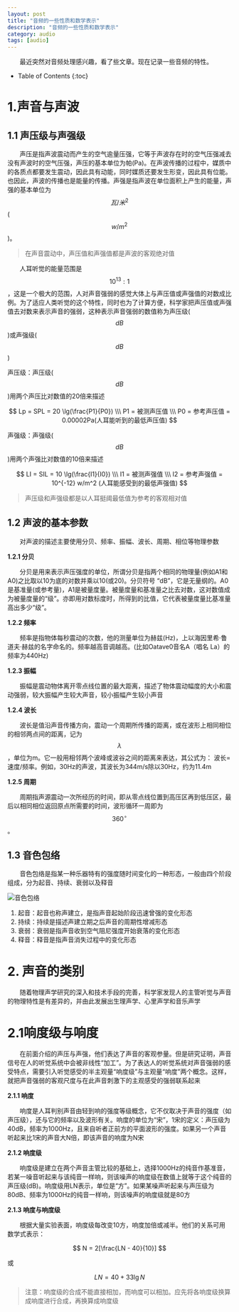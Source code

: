 ```yaml
---
layout: post
title: "音频的一些性质和数学表示"
description: "音频的一些性质和数学表示"
category: audio
tags: [audio]
---
```


&#160; &#160; &#160; &#160;最近突然对音频处理感兴趣，看了些文章。现在记录一些音频的特性。

<!-- more -->

* Table of Contents
{:toc}

# 1.声音与声波

## 1.1 声压级与声强级

&#160; &#160; &#160; &#160;声压是指声波震动而产生的空气逾量压强，它等于声波存在时的空气压强减去没有声波时的空气压强，声压的基本单位为帕(Pa)。在声波传播的过程中，媒质中的各质点都要发生震动，因此具有动能，同时媒质还要发生形变，因此具有位能。也因此，声波的传播也是能量的传播。声强是指声波在单位面积上产生的能量，声强的基本单位为$$瓦/米^2$$($$w/m^2$$)。 

> 在声音震动中，声压值和声强值都是声波的客观绝对值

&#160; &#160; &#160; &#160;人耳听觉的能量范围是$$10^{13}:1$$，这是一个极大的范围，人对声音强弱的感觉大体上与声压值或声强值的对数成比例。为了适应人类听觉的这个特性，同时也为了计算方便，科学家把声压值或声强值去对数来表示声音的强弱，这种表示声音强弱的数值称为声压级($$dB$$)或声强级($$dB$$)

声压级：声压级($$dB$$)用两个声压比对数值的20倍来描述

$$
Lp = SPL = 20 \lg(\frac{P1}{P0}) \\\
P1 = 被测声压值 \\\
P0 = 参考声压值 = 0.00002Pa(人耳能听到的最低声压值)
$$



声强级：声强级($$dB$$)用两个声强比对数值的10倍来描述

$$
LI = SIL = 10 \lg(\frac{I1}{I0}) \\\
I1 = 被测声强值 \\\
I2 = 参考声强值 = 10^{-12} w/m^2 (人耳能感受到的最低声强值)
$$

> 声压级和声强级都是以人耳挺阈最低值为参考的客观相对值

## 1.2 声波的基本参数

&#160; &#160; &#160; &#160;对声波的描述主要使用分贝、频率、振幅、波长、周期、相位等物理参数

 **1.2.1 分贝**

&#160; &#160; &#160; &#160;分贝是用来表示声压强度的单位，所谓分贝是指两个相同的物理量(例如A1和A0)之比取以10为底的对数并乘以10(或20)。分贝符号 “dB”，它是无量纲的。A0是基准量(或参考量)，A1是被量度量。被量度量和基准量之比去对数，这对数值成为被量度量的“级”。亦即用对数标度时，所得到的比值，它代表被量度量比基准量高出多少“级”。

 **1.2.2 频率**

&#160; &#160; &#160; &#160;频率是指物体每秒震动的次数，他的测量单位为赫兹(Hz)，上以海因里希·鲁道夫·赫兹的名字命名的。频率越高音调越高。(比如Oatave0音名A（唱名 La）的频率为440Hz)

 **1.2.3 振幅**

&#160; &#160; &#160; &#160;振幅是震动物体离开零点线位置的最大距离，描述了物体震动幅度的大小和震动强弱，较大振幅产生较大声音，较小振幅产生较小声音

 **1.2.4 波长**

&#160; &#160; &#160; &#160;波长是值沿声音传播方向，震动一个周期所传播的距离，或在波形上相同相位的相邻两点间的距离，记为$$\lambda$$，单位为m。它一般用相邻两个波峰或波谷之间的距离来表达，其公式为： 波长=速度/频率。例如，30Hz的声波，其波长为344m/s除以30Hz，约为11.4m

 **1.2.5 周期**

&#160; &#160; &#160; &#160;周期指声源震动一次所经历的时间，即从零点线位置到高压区再到低压区，最后以相同相位返回原点所需要的时间，波形循环一周即为$$360^{\circ}$$。

## 1.3 音色包络

&#160; &#160; &#160; &#160;音色包络是指某一种乐器特有的强度随时间变化的一种形态，一般由四个阶段组成，分为起音、持续、衰弱以及释音

![音色包络](http://7xqrar.com1.z0.glb.clouddn.com/69609d2ab4474a40fa5f44ea3d808eb9.gif)

1. 起音：起音也称声建立，是指声音起始阶段迅速曾强的变化形态
2. 持续：持续是描述声建立期之后声音的周期性增减形态
3. 衰弱：衰弱是指声音收到空气阻尼强度开始衰落的变化形态
4. 释音：释音是指声音消失过程中的变化形态

# 2. 声音的类别

&#160; &#160; &#160; &#160;随着物理声学研究的深入和技术手段的完善，科学家发现人的主管听觉与声音的物理特性是有差异的，并由此发展出生理声学、心里声学和音乐声学

# 2.1响度级与响度

&#160; &#160; &#160; &#160;在前面介绍的声压与声强，他们表达了声音的客观参量。但是研究证明，声音信号在人的听觉系统中会被非线性“加工”。为了表达人的听觉系统对声音强弱的感受特点，需要引入听觉感受的半主观量“响度级”与主观量“响度”两个概念。这样，就把声音强弱的客观尺度与在此声音刺激下的主观感受的强弱联系起来

  **2.1.1 响度**

&#160; &#160; &#160; &#160;响度是人耳判别声音由轻到响的强度等级概念，它不仅取决于声音的强度（如声压级），还与它的频率以及波形有关。响度的单位为“宋”，1宋的定义：声压级为40dB，频率为1000Hz，且来自听者正前方的平面波形的强度。如果另一个声音听起来比1宋的声音大N倍，即该声音的响度为N宋

  **2.1.2 响度级**

&#160; &#160; &#160; &#160;响度级是建立在两个声音主管比较的基础上，选择1000Hz的纯音作基准音，若某一噪音听起来与该纯音一样响，则该噪声的响度级在数值上就等于这个纯音的声压级(dB)。响度级用LN表示，单位是“方”。如果某噪声听起来与声压级为80dB、频率为1000Hz的纯音一样响，则该噪声的响度级就是80方

  **2.1.3 响度与响度级**

&#160; &#160; &#160; &#160;根据大量实验表面，响度级每改变10方，响度加倍或减半。他们的关系可用数学式表示：

$$
N = 2[\frac{LN - 40}{10}]
$$

或

$$
LN = 40 + 33\lg N
$$

> 注意：响度级的合成不能直接相加，而响度可以相加。应先将各响度级换算成响度进行合成，再换算成响度级